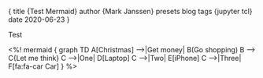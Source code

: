 {
    title {Test Mermaid}
    author {Mark Janssen}
    presets blog
    tags {jupyter tcl}
    date 2020-06-23
}

Test

<!-- more -->

<%! mermaid {
graph TD
  A[Christmas] -->|Get money| B(Go shopping)
  B --> C{Let me think}
  C -->|One| D[Laptop]
  C -->|Two| E[iPhone]
  C -->|Three| F[fa:fa-car Car]
} %>




